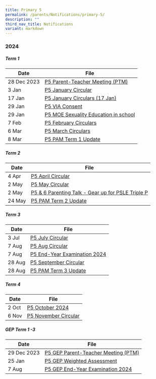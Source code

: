```yaml
---
title: Primary 5
permalink: /parents/Notifications/primary-5/
description: ""
third_nav_title: Notifications
variant: markdown
---
```

### **2024**

##### Term 1

| Date| File | 
| -------- | -------- |
|28 Dec 2023|[P5 Parent-Teacher Meeting (PTM)](/files/Notification%202024/P5/RGPS_N24_P5_001.pdf)|
|3 Jan|[P5 January Circular](/files/Notification%202024/P5/RGPS_N24_P5_002_P5_January_Circulars.pdf)|
|17 Jan|[P5 January Circulars (17 Jan)](/files/Notification%202024/P5/RGPS_N24_P5_008_P5_January_Circulars__17_January_.pdf)|
|29 Jan|[P5 VIA Consent](/files/Notification%202024/P5/P5_VIA_Consent_Form__RGPS_N24_P5_006_.pdf)|
|29 Jan|[P5 MOE Sexuality Education in school](/files/Notification%202024/P5/P5_PG_2024__RGPS_N24_P5_005_.pdf)|
|7 Feb|[P5 February Circulars](/files/Notification%202024/P5/RGPS_N24_P5_009_P5_February_Circulars.pdf)|
|6 Mar|[P5 March Circulars](/files/Notification%202024/P5/P5__March_Circulars.pdf)|
|8 Mar|[P5 PAM Term 1 Update](/files/Notification%202024/P5/Term_1_P5_PAM_update_2024.pdf)|

##### Term 2

| Date| File | 
| -------- | -------- |
|4 Apr|[P5 April Circular](/files/Notification%202024/P5/RGPS_N24_P5_019_P5_April_Circulars_Final.pdf)|
|2 May|[P5 May Circular](/files/Notification%202024/P5/RGPS_N24_P6_021_May_Circulars.pdf)|
|2 May|[P5 & 6 Parenting Talk - Gear up for PSLE Triple P](/files/Notification%202024/P6/P5_P6_Parenting_Talk___Gear_Up_for_PSLE_Triple_P_Flyer.pdf)|
|24 May|[P5 PAM Term 2 Update](/files/Notification%202024/P5/Term_2_2024_P5_PAM_Termly_Update.pdf)|

##### Term 3

| Date| File | 
| -------- | -------- |
|3 Jul|[P5 July Circular](/files/Notification%202024/P5/RGPS_N24_P5_026_P5_July_Circulars.pdf)|
|7 Aug|[P5 Aug Circular](/files/Notification%202024/P5/RGPS_N24_P5_028.pdf)|
|7 Aug|[P5 End-Year Examination 2024](/files/Notification%202024/P5/RGPS_N24_P5_027.pdf)|
|28 Aug|[P5 September Circular](/files/Notification%202024/P5/P5_September_Circulars_.pdf)|
|28 Aug|[P5 PAM Term 3 Update](/files/Notification%202024/P5/Term_3_2024_P5_PAM_Termly_Update.pdf)|

##### Term 4

| Date| File | 
| -------- | -------- |
|2 Oct|[P5 October 2024](/files/Notification%202024/P5/RGPS_N24_P5_031.pdf)|
|6 Nov|[P5 November Circular](/files/Notification%202024/P5/RGPS_N24_P5_033.pdf)|


##### GEP Term 1 -3

| Date| File | 
| -------- | -------- |
|29 Dec 2023|[P5 GEP Parent-Teacher Meeting (PTM)](/files/Notification%202024/P5%20GEP/RGPS_P5_GEP_N24_002.pdf)|
|25 Jan|[P5 GEP Weighted Assessment](/files/Notification%202024/P5%20GEP/RGPS_N24_P5_GEP_009_2024_Primary_5_GEP_Weighted_Assessment_Schedule.pdf)|
|7 Aug|[P5 GEP End-Year Examination 2024](/files/Notification%202024/P5%20GEP/RGPS_N24_P5_GEP_014.pdf)